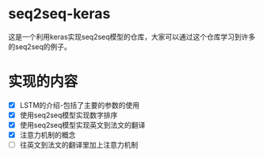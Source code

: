 # seq2seq-keras
这是一个利用keras实现seq2seq模型的仓库，大家可以通过这个仓库学习到许多的seq2seq的例子。

# 实现的内容
- [x] LSTM的介绍-包括了主要的参数的使用
- [x] 使用seq2seq模型实现数字排序
- [x] 使用seq2seq模型实现英文到法文的翻译
- [x] 注意力机制的概念
- [ ] 往英文到法文的翻译里加上注意力机制
